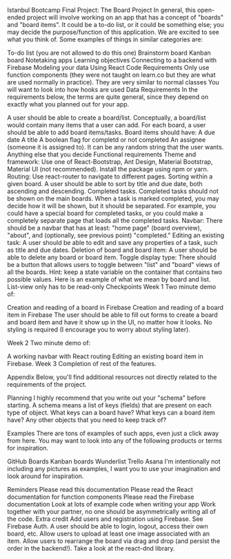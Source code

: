 Istanbul Bootcamp Final Project: The Board Project
In general, this open-ended project will involve working on an app that has a concept of "boards" and "board items". It could be a to-do list, or it could be something else; you may decide the purpose/function of this application. We are excited to see what you think of. Some examples of things in similar categories are:

To-do list (you are not allowed to do this one)
Brainstorm board
Kanban board
Notetaking apps
Learning objectives
Connecting to a backend with Firebase
Modeling your data
Using React
Code Requirements
Only use function components (they were not taught on learn.co but they are what are used normally in practice). They are very similar to normal classes
You will want to look into how hooks are used
Data Requirements
In the requirements below, the terms are quite general, since they depend on exactly what you planned out for your app.

A user should be able to create a board/list. Conceptually, a board/list would contain many items that a user can add.
For each board, a user should be able to add board items/tasks.
Board items should have:
A due date
A title
A boolean flag for completd or not completed
An assignee (someone it is assigned to). It can be any random string that the user wants.
Anything else that you decide
Functional requirements
Theme and framework: Use one of React-Bootstrap, Ant Design, Material Bootstrap, Material UI (not recommended). Install the package using npm or yarn.
Routing: Use react-router to navigate to different pages.
Sorting within a given board. A user should be able to sort by title and due date, both ascending and descending.
Completed tasks. Completed tasks should not be shown on the main boards. When a task is marked completed, you may decide how it will be shown, but it should be separated. For example, you could have a special board for completed tasks, or you could make a completely separate page that loads all the completed tasks.
Navbar: There should be a navbar that has at least: "home page" (board overview), "about", and (optionally, see previous point) "completed."
Editing an existing task: A user should be able to edit and save any properties of a task, such as title and due dates.
Deletion of board and board item: A user should be able to delete any board or board item.
Toggle display type: There should be a button that allows users to toggle between "list" and "board" views of all the boards. Hint: keep a state variable on the container that contains two possible values. Here is an example of what we mean by board and list. List-view only has to be read-only
Checkpoints
Week 1
Two minute demo of:

Creation and reading of a board in Firebase
Creation and reading of a board item in Firebase
The user should be able to fill out forms to create a board and board item and have it show up in the UI, no matter how it looks. No styling is required (I encourage you to worry about styling later).

Week 2
Two minute demo of:

A working navbar with React routing
Editing an existing board item in Firebase.
Week 3
Completion of rest of the features.

Appendix
Below, you'll find additional resources not directly related to the requirements of the project.

Planning
I highly recommend that you write out your "schema" before starting. A schema means a list of keys (fields) that are present on each type of object. What keys can a board have? What keys can a board item have? Any other objects that you need to keep track of?

Examples
There are tons of examples of such apps, even just a click away from here. You may want to look into any of the following products or terms for inspiration.

GitHub Boards
Kanban boards
Wunderlist
Trello
Asana
I'm intentionally not including any pictures as examples, I want you to use your imagination and look around for inspiration.

Reminders
Please read this documentation
Please read the React documentation for function components
Please read the Firebase documentation
Look at lots of example code when writing your app
Work together with your partner, no one should be asymmetrically writing all of the code.
Extra credit
Add users and registration using Firebase. See Firebase Auth. A user should be able to login, logout, access their own board, etc.
Allow users to upload at least one image associated with an item.
Allow users to rearrange the board via drag and drop (and persist the order in the backend!). Take a look at the react-dnd library.